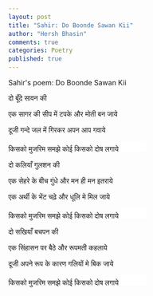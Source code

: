 ```yaml
---
layout: post
title: "Sahir: Do Boonde Sawan Kii"
author: "Hersh Bhasin"
comments: true
categories: Poetry
published: true
---
```


Sahir's poem: Do Boonde Sawan Kii

दो बूँदे सावन की 

एक सागर की सीप में टपके और मोती बन जाये

दूजी गन्दे जल में गिरकर अपन आप गवाये

किसको मुजरिम समझे कोई किसको दोष लगाये
<img src="../assets/spacer.png" alt="Sahil Ludhianvi" style="width:52px;height:20px;">

दो कलियाँ गुलशन की 

एक सेहरे के बीच गुंधे और मन ही मन इतराये

एक अर्थी के भेंट चढ़े और धूलि मे मिल जाये

किसको मुजरिम समझे कोई किसको दोष लगाये 
<img src="../assets/spacer.png" alt="Sahil Ludhianvi" style="width:52px;height:20px;">

दो सखियाँ बचपन की

एक सिंहासन पर बैठे और रूपमती कहलाये

दूजी अपने रूप के कारण गलियों मे बिक जाये

किसको मुजरिम समझे कोई किसको दोष लगाये
<img src="../assets/spacer.png" alt="Sahil Ludhianvi" style="width:52px;height:20px;">
